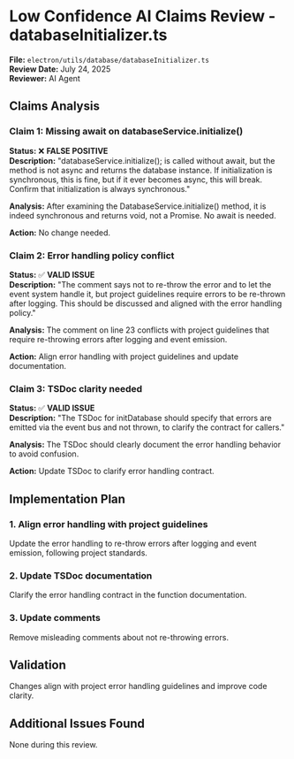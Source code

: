# Low Confidence AI Claims Review - databaseInitializer.ts

**File:** `electron/utils/database/databaseInitializer.ts`  
**Review Date:** July 24, 2025  
**Reviewer:** AI Agent  

## Claims Analysis

### Claim 1: Missing await on databaseService.initialize()
**Status:** ❌ **FALSE POSITIVE**  
**Description:** "databaseService.initialize(); is called without await, but the method is not async and returns the database instance. If initialization is synchronous, this is fine, but if it ever becomes async, this will break. Confirm that initialization is always synchronous."

**Analysis:** After examining the DatabaseService.initialize() method, it is indeed synchronous and returns void, not a Promise. No await is needed.

**Action:** No change needed.

### Claim 2: Error handling policy conflict
**Status:** ✅ **VALID ISSUE**  
**Description:** "The comment says not to re-throw the error and to let the event system handle it, but project guidelines require errors to be re-thrown after logging. This should be discussed and aligned with the error handling policy."

**Analysis:** The comment on line 23 conflicts with project guidelines that require re-throwing errors after logging and event emission.

**Action:** Align error handling with project guidelines and update documentation.

### Claim 3: TSDoc clarity needed
**Status:** ✅ **VALID ISSUE**  
**Description:** "The TSDoc for initDatabase should specify that errors are emitted via the event bus and not thrown, to clarify the contract for callers."

**Analysis:** The TSDoc should clearly document the error handling behavior to avoid confusion.

**Action:** Update TSDoc to clarify error handling contract.

## Implementation Plan

### 1. Align error handling with project guidelines
Update the error handling to re-throw errors after logging and event emission, following project standards.

### 2. Update TSDoc documentation
Clarify the error handling contract in the function documentation.

### 3. Update comments
Remove misleading comments about not re-throwing errors.

## Validation

Changes align with project error handling guidelines and improve code clarity.

## Additional Issues Found

None during this review.
